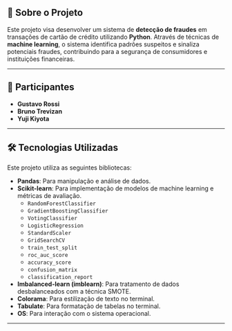 ## 📖 **Sobre o Projeto**

Este projeto visa desenvolver um sistema de **detecção de fraudes** em transações de cartão de crédito utilizando **Python**. Através de técnicas de **machine learning**, o sistema identifica padrões suspeitos e sinaliza potenciais fraudes, contribuindo para a segurança de consumidores e instituições financeiras.

---

## 👥 **Participantes**

- **Gustavo Rossi**
- **Bruno Trevizan**
- **Yuji Kiyota**

---

## 🛠 **Tecnologias Utilizadas**

Este projeto utiliza as seguintes bibliotecas:

- **Pandas**: Para manipulação e análise de dados.
- **Scikit-learn**: Para implementação de modelos de machine learning e métricas de avaliação.
  - `RandomForestClassifier`
  - `GradientBoostingClassifier`
  - `VotingClassifier`
  - `LogisticRegression`
  - `StandardScaler`
  - `GridSearchCV`
  - `train_test_split`
  - `roc_auc_score`
  - `accuracy_score`
  - `confusion_matrix`
  - `classification_report`
- **Imbalanced-learn (imblearn)**: Para tratamento de dados desbalanceados com a técnica SMOTE.
- **Colorama**: Para estilização de texto no terminal.
- **Tabulate**: Para formatação de tabelas no terminal.
- **OS**: Para interação com o sistema operacional.

---
